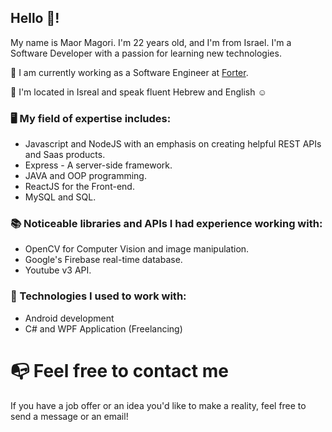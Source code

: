 ## Hello 👋! 
My name is Maor Magori.
I'm 22 years old, and I'm from Israel.
I'm a Software Developer with a passion for learning new technologies.

💼 I am currently working as a Software Engineer at [Forter](https://github.com/forter).

📍 I'm located in Isreal and speak fluent Hebrew and English ☺️

### 🖥️ My field of expertise includes:
- Javascript and NodeJS with an emphasis on creating helpful REST APIs and Saas products.
- Express - A server-side framework.
- JAVA and OOP programming. 
- ReactJS for the Front-end. 
- MySQL and SQL.

### 📚 Noticeable libraries and APIs I had experience working with:
- OpenCV for Computer Vision and image manipulation.
- Google's Firebase real-time database.
- Youtube v3 API.

### 🧩 Technologies I used to work with:
- Android development
- C# and WPF Application (Freelancing)


# 📭 Feel free to contact me
If you have a job offer or an idea you'd like to make a reality, feel free to send a message or an email!
